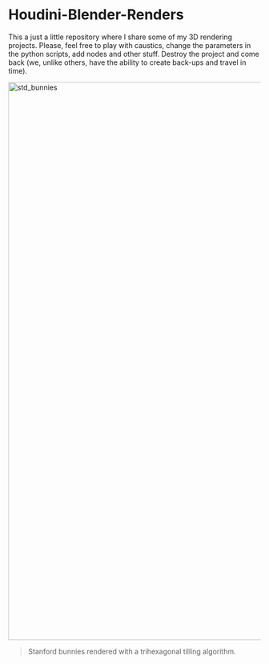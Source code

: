 # Houdini-Blender-Renders
This a just a little repository where I share some of my 3D rendering projects. Please, feel free to play with caustics, change the parameters in the python scripts, add nodes and other stuff. Destroy the project and come back (we, unlike others, have the ability to create back-ups and travel in time).

<img width="1116" alt="std_bunnies" src="https://user-images.githubusercontent.com/83437383/149600775-a79c825b-def3-45b4-811b-92e13a6a0da9.png">

> Stanford bunnies rendered with a trihexagonal tilling algorithm.

